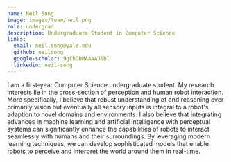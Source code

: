 ```yaml
---
name: Neil Song
image: images/team/neil.png
role: undergrad
description: Undergraduate Student in Computer Science
links:
  email: neil.song@yale.edu
  github: neilsong
  google-scholar: 9gChDBMAAAAJ&hl
  linkedin: neil-song
---
```


I am a first-year Computer Science undergraduate student. My research interests lie in the cross-section of perception and human robot interaction. More specifically, I believe that robust understanding of and reasoning over primarily vision but eventually all sensory inputs is integral to a robot's adaption to novel domains and environments. I also believe that integrating advances in machine learning and artificial intelligence with perceptual systems can significantly enhance the capabilities of robots to interact seamlessly with humans and their surroundings. By leveraging modern learning techniques, we can develop sophisticated models that enable robots to perceive and interpret the world around them in real-time.